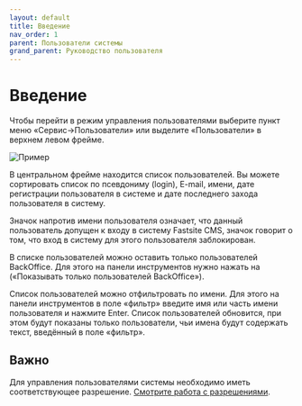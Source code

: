 ```yaml
---
layout: default
title: Введение
nav_order: 1
parent: Пользователи системы
grand_parent: Руководство пользователя
---
```


# Введение

Чтобы перейти в режим управления пользователями выберите пункт меню «Сервис->Пользователи» или выделите «Пользователи» в верхнем левом фрейме.

![Пример]({{site.baseurl}}/images/u-2.png)

В центральном фрейме находится список пользователей. Вы можете сортировать список по псевдониму (login), E-mail, имени, дате регистрации пользователя в системе и дате последнего захода пользователя в систему.

Значок напротив имени пользователя означает, что данный пользователь допущен к входу в систему Fastsite CMS, значок говорит о том, что вход в систему для этого пользователя заблокирован.

В списке пользователей можно оставить только пользователей BackOffice. Для этого на панели инструментов нужно нажать на («Показывать только пользователей BackOffice»).

Список пользователей можно отфильтровать по имени. Для этого на панели инструментов в поле «фильтр» введите имя или часть имени пользователя и нажмите Enter. Список пользователей обновится, при этом будут показаны только пользователи, чьи имена будут содержать текст, введённый в поле «фильтр».

## Важно

Для управления пользователями системы необходимо иметь соответствующее разрешение. [Смотрите работа с разрешениями]({{site.baseurl}}/docs/user-guide/rules.html).